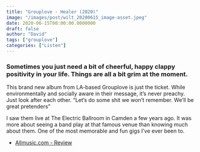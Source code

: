 ```yaml
---
title: "Grouplove - Healer (2020)"
image: "/images/post/wilt_20200615_image-asset.jpeg"
date: 2020-06-15T00:00:00.0000000
draft: false
author: "David"
tags: ["grouplove"]
categories: ["Listen"]
---
```

### Sometimes you just need a bit of cheerful, happy clappy positivity in your life. Things are all a bit grim at the moment.   
  
This brand new album from LA-based Grouplove is just the ticket. While environmentally and socially aware in their message, it’s never preachy. Just look after each other.  “Let’s do some shit we won’t remember. We’ll be great pretenders”    
  
I saw them live at The Electric Ballroom in Camden a few years ago. It was more about seeing a band play at that famous venue than knowing much about them. One of the most memorable and fun gigs I’ve ever been to.  

-  [Allmusic.com - Review](https://www.allmusic.com/album/healer-mw0003344910)